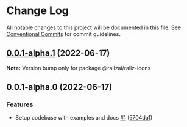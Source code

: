 # Change Log

All notable changes to this project will be documented in this file.
See [Conventional Commits](https://conventionalcommits.org) for commit guidelines.

## [0.0.1-alpha.1](https://github.com/ionic-team/stencil-component-starter/compare/@railzai/railz-icons@0.0.1-alpha.0...@railzai/railz-icons@0.0.1-alpha.1) (2022-06-17)

**Note:** Version bump only for package @railzai/railz-icons





## 0.0.1-alpha.0 (2022-06-17)


### Features

* Setup codebase with examples and docs [#1](https://github.com/ionic-team/stencil-component-starter/issues/1) ([5704da1](https://github.com/ionic-team/stencil-component-starter/commit/5704da13ee6c91069b9a236295982591e1076637))
